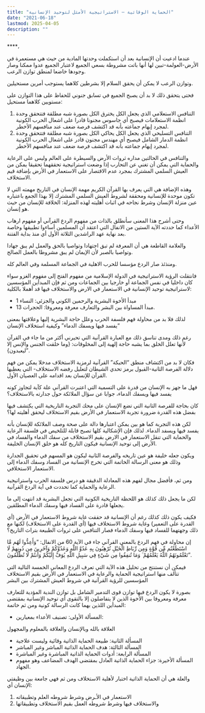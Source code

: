```yaml
---
title: "الحماية الوقائية – الاستراتيجية الأمثل لتوحيد الإنسانية"
date: "2021-06-18"
lastmod: 2025-04-05
description: ""
---
```

****،

عندما ادعيت أن الإنسانية بعد أن استكملت وحدتها المادية من حيث هي مستعمرة في الأرض-العولمة-تبين لها أنها باتت مشروطة بسعي الجميع لاعتبار الجميع عدوا ممكنا وصار وجودها خاضعا لمنطق توازن الرعب.

وتوازن الرعب لا يمكن أن يحقق السلام إلا بشرطين كلاهما يستوجب أمرين مستحيلين.

فحتى يتحقق ذلك لا بد أن يصبح الجميع في تسابق جنوني للحفاظ على هذا التوازن على مستويين كلاهما مستحيل:

1. التنافس الاستعلامي الذي يجعل الكل يخترق الكل بصورة شبه مطلقة فتتحقق وحدة انظمة الاستعلامات فيصبح أي جاسوس مجنونا قادرا على اشعال الحرب الكونية لمجرد إيهام جماعته بأنه قد اكتشف فرصة ضعف عند منافسهم الأخطر.
2. التنافس التسليحي الذي يجعل الكل يحاكي الكل بصورة شبه مطلقة فتتحقق وحدة انظمة الدمار الشامل فيصبح أي مهندس مجنون قادر على اشعال الحرب الكونية لمجرد إيهام جماعته بأنه قد اكتشف فرصة ضعف عند منافسهم الأخطر.

والتنافس في الحالتين مداره ثروات الأرض والسيطرة على العالم وليس على الرعاية والحماية التي يمكن أن تغني عن التحارب إذا وضعت استراتيجية تحققهما تحقيقا يمكن من العيش السلمي المشترك بمجرد عدم الاقتصار على الاستعمار في الأرض بإضافة قيم الاستخلاف.

وهذه الإضافة هي التي يعرف بها القرآن الكريم مهمة الإنسان في التاريخ مهمته التي لا تكون موحدة للإنسانية ومحققة لشروط العيش السلمي المشترك إلا بهذا الجمع باعتباره عين منزلة الإنسان وشرط نجاحه في اثبات أهليته لهذه المنزلة: الخلافة للإنسان من حيث هو إنسان.

وحتى أشرح هذا المعنى سأنطلق بالذات من مفهوم الردع القرآني أو مفهوم ارهاب الأعداء كما حددته الآية الستين من الانفال التي اعتقد أن المسلمين أساءوا تطبيقها وخاصة بعد نهاية عهد الراشدين الثلاثة الأول أي منذ بداية الفتنة.

والعلامة القاطعة هي أن المعرفة لم تبق اجتهادا وتواصيا بالحق والعمل لم يبق جهادا وتواصيا بالصبر لأن الإيمان لم يبق مشروطا بالعمل الصالح.

ومنذئذ صار الردع مؤسسا للحرب الاهلية في الجماعة المسلمة وفي العالم كله.

فانتقلت الرؤية الاستراتيجية في الدولة الإسلامية من مفهوم الفتح إلى مفهوم الغزو سواء كان داخليا في نفس الجماعة أو خارجيا بين الجماعات ومن ثم فإن المبدأين المؤسسين لاستراتيجية توحيد الإنسانية في الاستعمار في الارض والاستخلاف فيها قد أهملا بالكلية:

* مبدأ الأخوة البشرية والرحمين الكوني والجزئي: النساء 1
* مبدأ المساواة بين البشر والتعارف معرفة ومعروفا: الحجرات 13.

لذلك فلا بد من محاولة فهم فلسفة الحرب وعلل حاجة البشرية إليها وعلاقتها بمعنى “يفسد فيها ويسفك الدماء” وكيفية استخلاف الإنسان

رغم ذلك ومدى تناسق ذلك مع العبارة القرآنية التي تحيرني أكثر من ما جاء في القرآن لأنها تعلل الخلق بما يشبه حاجة إلهية إلى المخلوقات: {وما خلقت الجنس والإنس إلا ليعبدون}”.

فكان لا بد من اكتشاف منطق “الحبكة” القرآنية لرمزية الاستخلاف مدخلا يمكن من فهم دلالة الفرصة الثانية-القبول برمز تحدي الشيطان لتعليل رفضه الاستخلاف- التي يعطيها القرآن للإنسان بعد اقدامه على العصيان الأول.

فهل ما جهز به الإنسان من قدرة على التسمية التي اعتبرت القرآني علة كآية لتجاوز كونه يفسد فيها ويسفك الدماء، جوابا عن سؤال الملائكة حول جدارته بالاستخلاف؟

كان بحاجة للفرصة الثانية التي تضع الإنسان على محك التجربة التاريخية التي يكتشف فيها بفضل هذه القدرة ضرورة تجربة الاستعمار في الأرض بقيم الاستخلاف ليحقق أهليته لها؟

لكن هذه التجربة كما هو بين يمكن اعتبارها دالة على صحة وصف الملائكة للإنسان بأنه يفسد فيها ويسفد الدماء. لذلك فإن الإشكالية كلها تصبح قابلة للتلخيص في فلسفة الرعاية والحماية التي تنقل الاستعمار في الارض بقيم الاستخلاف من سفك الدماء والفساد في الأرض إلى توحيد الإنسانية فيكون التاريخ كله هو خلق الإنسان الخليفة.

ويكون جعله خليفة هو عين تاريخه والفرصة الثانية ليكون هو المسهم في تحقيق الجدارة وذلك هو معنى الرسالة الخاتمة التي تخرج الإنسانية من الفساد وسفك الدماء إلى الاستعمار الاستخلافي.

ومن ثم، فأفضل مجال لفهم هذه المعادلة الدقيقة هو درس فلسفة الحرب واستراتيجية الرعاية والحماية كما تحددت في آية الردع القرآنية.

لكن ما يجعل ذلك كذلك هو اللحظة التاريخية الكونية التي تجعل البشرية قد انتهت إلى ما يجعلها قادرة على الفساد فيها وسفك الدماء المطلقين.

فكيف يكون ذلك كذلك رغم أن الإنسانية قد حققت غاية شروط الاستعمار في الأرض (أي القدرة على التعمير) وغاية شروط الاستخلاف فيها (أي القدرة على الاستخلاف) لكنها مع ذلك وجهتهما للفساد فيها وسفك الدماء فصار التنافس على ثروات الطبيعة بتراث التاريخ؟

إن محاولة في فهم الردع بالمعنى القرآني جاء في الآية 60 من الانفال: “وَأَعِدُّوا لَهُم مَّا اسْتَطَعْتُم مِّن قُوَّةٍ وَمِن رِّبَاطِ الْخَيْلِ تُرْهِبُونَ بِهِ عَدُوَّ اللَّهِ وَعَدُوَّكُمْ وَآخَرِينَ مِن دُونِهِمْ لَا تَعْلَمُونَهُمُ اللَّهُ يَعْلَمُهُمْ ۚ وَمَا تُنفِقُوا مِن شَيْءٍ فِي سَبِيلِ اللَّهِ يُوَفَّ إِلَيْكُمْ وَأَنتُمْ لَا تُظْلَمُونَ”.

فيمكن أن نستنتج من تحليل هذه الآية التي تعرف الردع المعاني الخمسة التالية التي تتألف منها استراتيجية الحماية والرعاية في الاستعمار في الأرض بقيم الاستخلاف المؤسسين للرؤية القرآنية في شروط العيش المشترك بين البشر

بصورة لا يكون الردع فيها توازن قوى التدمير الشامل بل توازن الندية المؤدية للتعارف معرفة ومعروفا بين الأخوة الذين لا يتفاضلون إلا بالتقوى أي توحيد الإنسانية بمقتضى المبدأين اللذين بهما كانت الرسالة كونية ومن ثم خاتمة:

* المسألة الأولى: تصنيف الأعداء بمعيارين:

العلاقة بالله وبالإنسان والعلاقة بالمعلوم والمجهول

* المسألة الثانية: طبيعة الحماية الذاتية وقائية وليست علاجية
* المسألة الثالثة: هدف الحماية الذاتية المباشر وغير المباشر
* المسألة الرابعة: أدوات الحماية الذاتية المباشرة وغير المباشرة
* المسألة الأخيرة: جزاء الحماية الذاتية العادل بمقتضى الهدف المضاعف وهو مفهوم الجهاد.

والعلة هي أن الحماية الذاتية اختبار لأهلية الاستخلاف ومن ثم فهي جامعة بين وظيفتي الإنسان أي:

1. الاستعمار في الأـرض وشرط شروطه العلم وتطبيقاته
2. والاستخلاف فيها وشرط شروطه العمل بقيم الاستخلاف وتطبيقاتها

###
